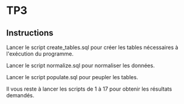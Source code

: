 # TP3

## Instructions

Lancer le script create_tables.sql pour créer les tables nécessaires à l'exécution du programme.

Lancer le script normalize.sql pour normaliser les données.

Lancer le script populate.sql pour peupler les tables.

Il vous reste à lancer les scripts de 1 à 17 pour obtenir les résultats demandés.
